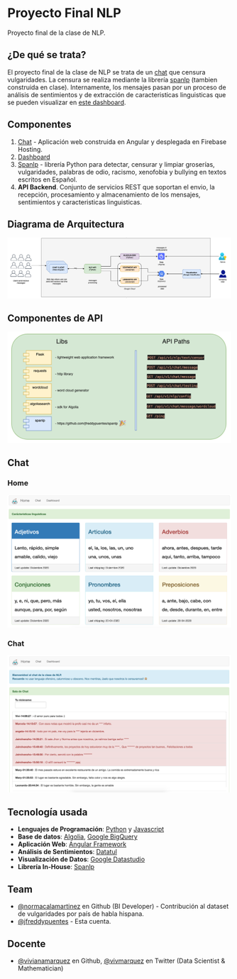 # Proyecto Final NLP
Proyecto final de la clase de NLP.

## ¿De qué se trata?
El proyecto final de la clase de NLP se trata de un [chat](https://nlpchat.web.app/) que censura vulgaridades. La censura se realiza mediante la librería [spanlp](https://github.com/jfreddypuentes/spanlp) (tambien construida en clase). Internamente, los mensajes pasan por un proceso de análisis de sentimientos y de extracción de caracteristicas linguisticas que se pueden visualizar en [este dashboard](https://datastudio.google.com/reporting/b71e7558-2022-4057-99a7-5a02348db65b/page/dvqqB).

## Componentes
1. [Chat](https://nlpchat.web.app/) - Aplicación web construida en Angular y desplegada en Firebase Hosting.
2. [Dashboard](https://datastudio.google.com/reporting/b71e7558-2022-4057-99a7-5a02348db65b/page/dvqqB)
3. [Spanlp](https://github.com/jfreddypuentes/spanlp) - librería Python para detectar, censurar y limpiar groserías, vulgaridades, palabras de odio, racismo, xenofobia y bullying en textos escritos en Español.
4. **API Backend**. Conjunto de servicios REST que soportan el envio, la recepción, procesamiento y almacenamiento de los mensajes, sentimientos y caracteristicas linguisticas.

## Diagrama de Arquitectura
![Diagrama de Arquitectura](img_diagrama_arquitectura.png)

## Componentes de API
![Componentes de API](img_componentes_backend.png)

## Chat
### Home
![Chat-1](img_chat_1.png)

### Chat
![Chat-2](img_chat_2.png)

## Tecnología usada
* **Lenguajes de Programación**: [Python](https://www.python.org/) y [Javascript](https://devdocs.io/javascript/)
* **Base de datos**: [Algolia](https://www.algolia.com/), [Google BigQuery](https://cloud.google.com/bigquery)
* **Aplicación Web**: [Angular Framework](https://angular.io/)
* **Análisis de Sentimientos**: [Datatul](https://datatul.com/)
* **Visualización de Datos**: [Google Datastudio](https://datastudio.google.com/overview)
* **Librería In-House**: [Spanlp](https://github.com/jfreddypuentes/spanlp)


## Team
* [@normacalamartinez](https://github.com/normacalamartinez/) en Github (BI Developer) - Contribución al dataset de vulgaridades por país de habla hispana.
* [@jfreddypuentes](https://github.com/jfreddypuentes) - Esta cuenta. 

## Docente
* [@vivianamarquez](https://github.com/vivianamarquez) en Github, [@vivmarquez](https://twitter.com/vivmarquez) en Twitter (Data Scientist & Mathematician)
